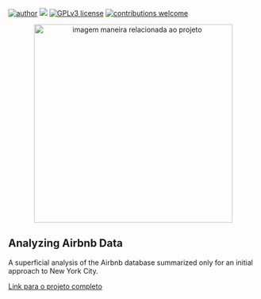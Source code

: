 [![author](https://img.shields.io/badge/author-uchoa-red.svg)](https://www.linkedin.com/in/uchoab/) [![](https://img.shields.io/badge/python-3.7+-blue.svg)](https://www.python.org/downloads/release/python-365/) [![GPLv3 license](https://img.shields.io/badge/License-GPLv3-blue.svg)](http://perso.crans.org/besson/LICENSE.html) [![contributions welcome](https://img.shields.io/badge/contributions-welcome-brightgreen.svg?style=flat)](https://github.com/uchoab/portfolio/issues)

<p align="center">
  <img src="https://s7d2.scene7.com/is/image/ritzcarlton/50535021-shutterstock_219843724-1" alt="imagem maneira relacionada ao projeto"height=400px >
</p>

## Analyzing Airbnb Data

A superficial analysis of the Airbnb database summarized only for an initial approach to New York City.

[Link para o projeto completo](https://medium.com/@uchoacbruno)
